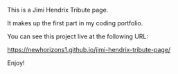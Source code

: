 This is a Jimi Hendrix Tribute page.

It makes up the first part in my coding portfolio.

You can see this project live at the following URL:

https://newhorizons1.github.io/jimi-hendrix-tribute-page/

Enjoy!
